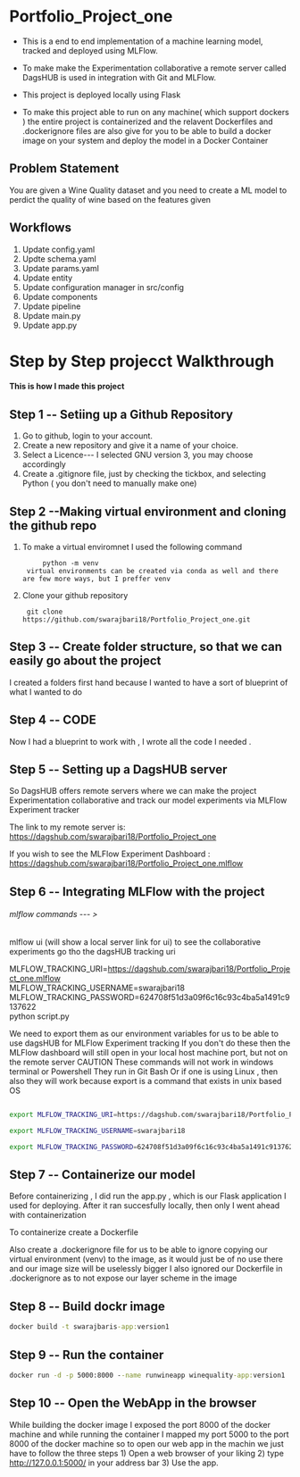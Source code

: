 # Portfolio_Project_one
* This is a end to end implementation of a machine learning model, tracked and deployed using MLFlow.

* To make make the Experimentation collaborative a remote server called DagsHUB is used in integration with
  Git and MLFlow.

* This project is deployed locally using Flask

* To make this project able to run on any machine( which support dockers ) the entire project is containerized and the relavent 
  Dockerfiles and .dockerignore files are also give for you to be able to build a docker image on your system and deploy the model in 
  a Docker Container

## Problem Statement

You are given a Wine Quality dataset and you need to create a ML model to perdict the quality of 
wine based on the features given


## Workflows

1. Update config.yaml
2. Updte schema.yaml
3. Update params.yaml
4. Update entity
5. Update configuration manager in src/config
6. Update components
7. Update pipeline
8. Update main.py
9. Update app.py

# Step by Step projecct Walkthrough
#### This is how I made this project

## Step 1 -- Setiing up a Github Repository
 
1. Go to github, login to your account.
2. Create a new repository and give it a name of your choice.
3. Select a Licence--- I selected GNU version 3, you may choose accordingly
4. Create a .gitignore file, just by checking the tickbox, and selecting Python  ( you don't need to manually make one)

## Step 2 --Making virtual environment and cloning the github repo
1. To make a virtual enviromnet I used the following command

            python -m venv
        virtual environments can be created via conda as well and there are few more ways, but I preffer venv

2. Clone your github repository
         
        git clone https://github.com/swarajbari18/Portfolio_Project_one.git


## Step 3 -- Create folder structure, so that we can easily go about the project

I created a folders first hand because I wanted to have a sort of blueprint of what I wanted to do

## Step 4 -- CODE

Now I had a blueprint to work with , I wrote all the code I needed .

## Step 5 -- Setting up a DagsHUB server

So DagsHUB offers remote servers where we can make the project Experimentation collaborative and 
track our model experiments via MLFlow Experiment tracker

The link to my remote server is: https://dagshub.com/swarajbari18/Portfolio_Project_one

If you wish to see the MLFlow Experiment Dashboard : https://dagshub.com/swarajbari18/Portfolio_Project_one.mlflow


## Step 6 -- Integrating MLFlow with the project

###### mlflow commands   --- > 
mlflow ui (will show a local server link for ui)
to see the collaborative experiments go tho the dagsHUB tracking uri


MLFLOW_TRACKING_URI=https://dagshub.com/swarajbari18/Portfolio_Project_one.mlflow \
MLFLOW_TRACKING_USERNAME=swarajbari18 \
MLFLOW_TRACKING_PASSWORD=624708f51d3a09f6c16c93c4ba5a1491c9137622 \
python script.py


We need to export them as our environment variables for us to be able to use dagsHUB for MLFlow Experiment tracking
If you don't do these then the MLFlow dashboard will still open in your local host machine port, but not on the remote server
CAUTION
These commands will not work in windows terminal or Powershell
They run in Git Bash
Or if one is using Linux , then also they will work because export is a command that exists in unix based OS

```bash

export MLFLOW_TRACKING_URI=https://dagshub.com/swarajbari18/Portfolio_Project_one.mlflow 

export MLFLOW_TRACKING_USERNAME=swarajbari18

export MLFLOW_TRACKING_PASSWORD=624708f51d3a09f6c16c93c4ba5a1491c9137622

```

## Step 7 -- Containerize our model

Before containerizing , I did run the app.py , which is our 
Flask application I used for deploying. After it ran succesfully locally, then only I went ahead with containerization

To containerize create a Dockerfile

Also create a .dockerignore file for us to be able to ignore copying our virtual environment (venv) to the image,
as it would just be of no use there and our image size will be uselessly bigger
I also ignored our Dockerfile in .dockerignore as to not expose our layer scheme in the image

## Step 8 -- Build dockr image
```cmd
docker build -t swarajbaris-app:version1
```

## Step 9 -- Run the container
```cmd
docker run -d -p 5000:8000 --name runwineapp winequality-app:version1
```

## Step 10 -- Open the WebApp in the browser

While building the docker image I exposed the port 8000 of the docker machine
and while running the container I mapped my port 5000 to the port 8000 of the docker machine
so to open our web app in the machin we just have to follow the three steps
        1) Open a web browser of your liking
        2) type 
                http://127.0.0.1:5000/
                in your address bar
        3) Use the app.

